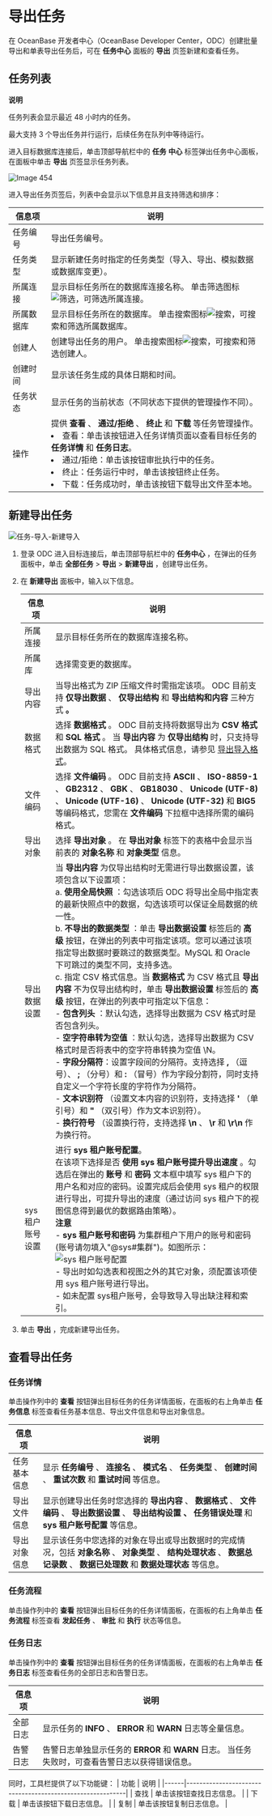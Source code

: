 导出任务 
=========================

在 OceanBase 开发者中心（OceanBase Developer Center，ODC）创建批量导出和单表导出任务后，可在 **任务中心** 面板的 **导出** 页签新建和查看任务。



任务列表 
-------------------------

**说明**



任务列表会显示最近 48 小时内的任务。

最大支持 3 个导出任务并行运行，后续任务在队列中等待运行。

进入目标数据库连接后，单击顶部导航栏中的 **任务** **中心** 标签弹出任务中心面板，在面板中单击 **导出** 页签显示任务列表。

![Image 454](https://help-static-aliyun-doc.aliyuncs.com/assets/img/zh-CN/9158337461/p263362.png)

进入导出任务页签后，列表中会显示以下信息并且支持筛选和排序：


|  信息项  |                                                                                                                                                                                                               说明                                                                                                                                                                                                                |
|-------|---------------------------------------------------------------------------------------------------------------------------------------------------------------------------------------------------------------------------------------------------------------------------------------------------------------------------------------------------------------------------------------------------------------------------------|
| 任务编号  | 导出任务编号。                                                                                                                                                                                                                                                                                                                                                                                                                         |
| 任务类型  | 显示新建任务时指定的任务类型（导入、导出、模拟数据或数据库变更）。                                                                                                                                                                                                                                                                                                                                                                                               |
| 所属连接  | 显示目标任务所在的数据库连接名称。 单击筛选图标![筛选](https://help-static-aliyun-doc.aliyuncs.com/assets/img/zh-CN/0583667361/p352180.jpg)，可筛选所属连接。                                                                                                                                                                                                                                                                                     |
| 所属数据库 | 显示目标任务所在的数据库。 单击搜索图标![搜索](https://help-static-aliyun-doc.aliyuncs.com/assets/img/zh-CN/5526247461/p416691.jpg)，可搜索和筛选所属数据库。                                                                                                                                                                                                                                                                                        |
| 创建人   | 创建导出任务的用户。 单击搜索图标![搜索](https://help-static-aliyun-doc.aliyuncs.com/assets/img/zh-CN/5526247461/p416691.jpg)，可搜索和筛选创建人。                                                                                                                                                                                                                                                                                          |
| 创建时间  | 显示该任务生成的具体日期和时间。                                                                                                                                                                                                                                                                                                                                                                                                                |
| 任务状态  | 显示任务的当前状态（不同状态下提供的管理操作不同）。                                                                                                                                                                                                                                                                                                                                                                                                      |
| 操作    | 提供 **查看** 、 **通过/拒绝** 、 **终止** 和 **下载** 等任务管理操作。 <li> 查看：单击该按钮进入任务详情页面以查看目标任务的 **任务详情** 和 **任务日志**。</li>   <li> 通过/拒绝：单击该按钮审批执行中的任务。</li>   <li> 终止：任务运行中时，单击该按钮终止任务。</li>   <li> 下载：任务成功时，单击该按钮下载导出文件至本地。</li>     |



新建导出任务 
---------------------------

![任务-导入-新建导入](https://help-static-aliyun-doc.aliyuncs.com/assets/img/zh-CN/6655018461/p415562.png)

1. 登录 ODC 进入目标连接后，单击顶部导航栏中的 **任务中心** ，在弹出的任务面板中，单击 **全部任务** \> **导出** \> **新建导出** ，创建导出任务。

   

2. 在 **新建导出** 面板中，输入以下信息。

   

   |    信息项     |                                                                                                                                                                                                                                                                                                                                                                                                                                                                                                        说明                                                                                                                                                                                                                                                                                                                                                                                                                                                                                                        |
   |------------|------------------------------------------------------------------------------------------------------------------------------------------------------------------------------------------------------------------------------------------------------------------------------------------------------------------------------------------------------------------------------------------------------------------------------------------------------------------------------------------------------------------------------------------------------------------------------------------------------------------------------------------------------------------------------------------------------------------------------------------------------------------------------------------------------------------------------------------------------------------------------------------------------------------------------------------------------------------------------------------------------------------|
   | 所属连接       | 显示目标任务所在的数据库连接名称。                                                                                                                                                                                                                                                                                                                                                                                                                                                                                                                                                                                                                                                                                                                                                                                                                                                                                                                                                                                                |
   | 所属库        | 选择需变更的数据库。                                                                                                                                                                                                                                                                                                                                                                                                                                                                                                                                                                                                                                                                                                                                                                                                                                                                                                                                                                                                       |
   | 导出内容       | 当导出格式为 ZIP 压缩文件时需指定该项。 ODC 目前支持 **仅导出数据** 、 **仅导出结构** 和 **导出结构和内容** 三种方式 **。**                                                                                                                                                                                                                                                                                                                                                                                                                                                                                                                                                                                                                                                                                                                                                                                                                                                                                                                   |
   | 数据格式       | 选择 **数据格式** 。 ODC 目前支持将数据导出为 **CSV 格式** 和 **SQL 格式** 。 当 **导出内容** 为 **仅导出结构** 时，只支持导出数据为 SQL 格式。 具体格式信息，请参见 [导出导入格式](../5.client-odc-use-tools/1.client-odc-data-export-and-import/2.client-odc-export-and-import-formats.md)。                                                                                                                                                                                                                                                                                                                                                                                                                                                                                                                                                                                                                                                                                                                                                                                               |
   | 文件编码       | 选择 **文件编码** 。 ODC 目前支持 **ASCII** 、 **ISO-8859-1** 、 **GB2312** 、 **GBK** 、 **GB18030** 、 **Unicode (UTF-8)** 、 **Unicode (UTF-16)** 、 **Unicode (UTF-32)** 和 **BIG5** 等编码格式，您需在 **文件编码** 下拉框中选择所需的编码格式。                                                                                                                                                                                                                                                                                                                                                                                                                                                                                                                                                                                                                                                                                                                                                                                          |
   | 导出对象       | 选择 **导出对象** 。 在 **导出对象** 标签下的表格中会显示当前表的 **对象名称** 和 **对象类型** 信息。                                                                                                                                                                                                                                                                                                                                                                                                                                                                                                                                                                                                                                                                                                                                                                                                                                                                                                                                  |
   | 导出数据设置     | 当 **导出内容** 为仅导出结构时无需进行导出数据设置，该项包含以下设置项： <br> a. **使用全局快照** ：勾选该项后 ODC 将导出全局中指定表的最新快照点中的数据，勾选该项可以保证全局数据的统一性。 <br>   b. **不导出的数据类型** ：单击 **导出数据设置** 标签后的 **高级** 按钮，在弹出的列表中可指定该项。您可以通过该项指定导出数据时要跳过的数据类型。MySQL 和 Oracle 下可跳过的类型不同，支持多选。<br>   c. 指定 CSV 格式信息。当 **数据格式** 为 CSV 格式且 **导出内容** 不为仅导出结构时，单击 **导出数据设置** 标签后的 **高级** 按钮，在弹出的列表中可指定以下信息：<br> - **包含列头** ：默认勾选，选择导出数据为 CSV 格式时是否包含列头。<br> - **空字符串转为空值** ：默认勾选，选择导出数据为 CSV 格式时是否将表中的空字符串转换为空值 \\N。<br> - **字段分隔符**：设置字段间的分隔符。支持选择 **,** （逗号）、 **;** （分号）和 **:** （冒号）作为字段分割符，同时支持自定义一个字符长度的字符作为分隔符。<br> - **文本识别符** （设置文本内容的识别符，支持选择 **'** （单引号）和 **"** （双引号）作为文本识别符）。<br> - **换行符号** （设置换行符，支持选择 **\\n** 、 **\\r** 和 **\\r\\n** 作为换行符。     |
   | sys 租户账号设置 | 进行 **sys 租户账号配置**。<br> 在该项下选择是否 **使用 sys 租户账号提升导出速度** 。勾选后在弹出的 **账号** 和 **密码** 文本框中填写 sys 租户下的用户名和对应的密码。设置完成后会使用 sys 租户的权限进行导出，可提升导出的速度（通过访问 sys 租户下的视图信息得到最优的数据路由策略）。 <br> **注意** <br>  - **sys 租户账号和密码** 为集群租户下用户的账号和密码 (账号请勿填入"@sys#集群")。如图所示： <br>![sys 租户账号配置](https://help-static-aliyun-doc.aliyuncs.com/assets/img/zh-CN/9555336361/p348256.png)<br>   - 导出时如勾选表和视图之外的其它对象，须配置该项使用 sys 租户账号进行导出。<br>   - 如未配置 sys租户账号，会导致导入导出缺注释和索引。                                                                                                                                                                                                                                                                                                                                                                                                          |

   

3. 单击 **导出** ，完成新建导出任务。

   




查看导出任务 
---------------------------

### 任务详情 

单击操作列中的 **查看** 按钮弹出目标任务的任务详情面板，在面板的右上角单击 **任务信息** 标签查看任务基本信息、导出文件信息和导出对象信息。


|  信息项   |                                                             说明                                                              |
|--------|-----------------------------------------------------------------------------------------------------------------------------|
| 任务基本信息 | 显示 **任务编号** 、 **连接名** 、 **模式名** 、 **任务类型** 、 **创建时间** 、 **重试次数** 和 **重试时间** 等信息。                                            |
| 导出文件信息 | 显示创建导出任务时您选择的 **导出内容** 、 **数据格式** 、 **文件编码** 、 **导出数据设置** 、 **导出结构设置** **、** **任务错误处理** 和 **sys 租户账号配置** 等信息。               |
| 导出对象信息 | 显示该任务中您选择的对象在导出或导出数据时的完成情况，包括  **对象名称** 、 **对象类型** 、 **结构处理状态** 、 **数据总记录数** 、 **数据已处理数** 和 **数据处理状态** 等信息。 |



### 任务流程 

单击操作列中的 **查看** 按钮弹出目标任务的任务详情面板，在面板的右上角单击 **任务流程** 标签查看 **发起任务** 、 **审批** 和 **执行** 状态等信息。

### 任务日志 

单击操作列中的 **查看** 按钮弹出目标任务的任务详情面板，在面板的右上角单击 **任务日志** 标签查看任务的全部日志和告警日志。


| 信息项  |                                     说明                                      |
|------|-----------------------------------------------------------------------------|
| 全部日志 | 显示任务的 **INFO** 、 **ERROR** 和 **WARN** 日志等全量信息。                              |
| 告警日志 | 告警日志单独显示任务的 **ERROR** 和 **WARN** 日志。 当任务失败时，可查看告警日志以获得错误信息。 |


同时，工具栏提供了以下功能键：
| 功能  |                            说明                             |
|------|-----------------------------------------------------------|
| 查找 | 单击该按钮查找日志信息。        |
| 下载 | 单击该按钮下载日志信息。 |
| 复制 | 单击该按钮复制日志信息。 |
